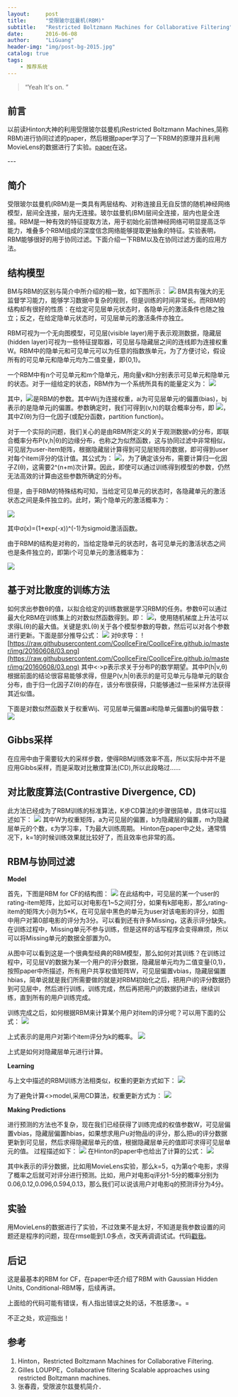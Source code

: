 ```yaml
---
layout:     post
title:      "受限玻尔兹曼机(RBM)"
subtitle:   "Restricted Boltzmann Machines for Collaborative Filtering"
date:       2016-06-08
author:     "LiGuang"
header-img: "img/post-bg-2015.jpg"
catalog: true
tags:
    - 推荐系统
---
```


> “Yeah It's on. ”


## 前言

以前读Hinton大神的利用受限玻尔兹曼机(Restricted Boltzmann Machines,简称RBM)进行协同过滤的paper，然后根据paper学习了一下RBM的原理并且利用MovieLens的数据进行了实验。[paper](http://www.cs.toronto.edu/~rsalakhu/papers/rbmcf.pdf)在这。
<p id = "build"></p>
---

## 简介
受限玻尔兹曼机(RBM)是一类具有两层结构、对称连接且无自反馈的随机神经网络模型，层间全连接，层内无连接。玻尔兹曼机(BM)层间全连接，层内也是全连接。RBM是一种有效的特征提取方法，用于初始化前馈神经网络可明显提高泛华能力，堆叠多个RBM组成的深度信念网络能够提取更抽象的特征。实验表明，RBM能够很好的用于协同过滤。下面介绍一下RBM以及在协同过滤方面的应用方法。

## 结构模型
BM与RBM的区别与简介中所介绍的相一致，如下图所示：
![](https://raw.githubusercontent.com/CoolIceFire/CoolIceFire.github.io/master/img/20160607/06.png)
BM具有强大的无监督学习能力，能够学习数据中复杂的规则，但是训练的时间非常长。而RBM的结构却有很好的性质：在给定可见层单元状态时，各隐单元的激活条件也随之独立；反之，在给定隐单元状态时，可见层单元的激活条件亦独立。

RBM可视为一个无向图模型，可见层(visible layer)用于表示观测数据，隐藏层(hidden layer)可视为一些特征提取器，可见层与隐藏层之间的连线即为连接权重W。RBM中的隐单元和可见单元可以为任意的指数族单元，为了方便讨论，假设所有的可见单元和隐单元均为二值变量，即{0,1}。

一个RBM中有n个可见单元和m个隐单元，用向量v和h分别表示可见单元和隐单元的状态。对于一组给定的状态，RBM作为一个系统所具有的能量定义为：
![](https://raw.githubusercontent.com/CoolIceFire/CoolIceFire.github.io/master/img/20160607/07.gif)

其中，![](https://raw.githubusercontent.com/CoolIceFire/CoolIceFire.github.io/master/img/20160607/08.gif)是RBM的参数。其中Wij为连接权重，ai为可见层单元i的偏置(bias)，bj表示的是隐单元j的偏置。参数确定时，我们可得到(v,h)的联合概率分布，即
![](https://raw.githubusercontent.com/CoolIceFire/CoolIceFire.github.io/master/img/20160607/09.png)，其中Z(θ)为归一化因子(或配分函数，partition function)。

对于一个实际的问题，我们关心的是由RBM所定义的关于观测数据v的分布，即联合概率分布P(v,h|θ)的边缘分布，也称之为似然函数，这与协同过滤中非常相似，可见层为user-item矩阵，根据隐藏层计算得到可见层矩阵的数据，即可得到user对每个item评分的估计值。其公式为：
![](https://raw.githubusercontent.com/CoolIceFire/CoolIceFire.github.io/master/img/20160607/10.png)，为了确定该分布，需要计算归一化因子Z(θ)，这需要2^(n+m)次计算。因此，即使可以通过训练得到模型的参数，仍然无法高效的计算由这些参数所确定的分布。

但是，由于RBM的特殊结构可知，当给定可见单元的状态时，各隐藏单元的激活状态之间是条件独立的。此时，第j个隐单元的激活概率为：

![](https://raw.githubusercontent.com/CoolIceFire/CoolIceFire.github.io/master/img/20160607/11.png)

其中σ(x)=(1+exp(-x))^(-1)为sigmoid激活函数。

由于RBM的结构是对称的，当给定隐单元的状态时，各可见单元的激活状态之间也是条件独立的，即第i个可见单元的激活概率为：

![](https://raw.githubusercontent.com/CoolIceFire/CoolIceFire.github.io/master/img/20160607/12.png)

## 基于对比散度的训练方法
如何求出参数θ的值，以拟合给定的训练数据是学习RBM的任务。参数θ可以通过最大化RBM在训练集上的对数似然函数得到。即：
![](https://raw.githubusercontent.com/CoolIceFire/CoolIceFire.github.io/master/img/20160608/01.png)，使用随机梯度上升法可以求得L(θ)的最大值。关键是求L(θ)关于各个模型参数的导数，然后可以对各个参数进行更新。下面是部分推导公式：
![](https://raw.githubusercontent.com/CoolIceFire/CoolIceFire.github.io/master/img/20160608/02.png)
对θ求导：
![https://raw.githubusercontent.com/CoolIceFire/CoolIceFire.github.io/master/img/20160608/03.png](https://raw.githubusercontent.com/CoolIceFire/CoolIceFire.github.io/master/img/20160608/03.png)
其中<·>p表示求关于分布P的数学期望。其中P(h|v,θ)根据前面的结论很容易能够求得，但是P(v,h|θ)表示的是可见单元与隐单元的联合分布，由于归一化因子Z(θ)的存在，该分布很获得，只能够通过一些采样方法获得其近似值。

下面是对数似然函数关于权重Wij、可见层单元偏置ai和隐单元偏置bj的偏导数：
![](https://raw.githubusercontent.com/CoolIceFire/CoolIceFire.github.io/master/img/20160608/04.png)
## Gibbs采样
在应用中由于需要较大的采样步数，使得RBM训练效率不高，所以实际中并不是应用Gibbs采样，而是采取对比散度算法(CD),所以此段略过……
## 对比散度算法(Contrastive Divergence, CD)
此方法已经成为了RBM训练的标准算法，K步CD算法的步骤很简单，具体可以描述如下：
![](https://raw.githubusercontent.com/CoolIceFire/CoolIceFire.github.io/master/img/20160608/05.png)
其中W为权重矩阵，a为可见层的偏置，b为隐藏层的偏置，m为隐藏层单元的个数，ε为学习率，T为最大训练周期。	Hinton在paper中之处，通常情况下，k=1的时候训练效果就比较好了，而且效率也非常的高。
## RBM与协同过滤
**Model**

首先，下图是RBM for CF的结构图：
![](https://raw.githubusercontent.com/CoolIceFire/CoolIceFire.github.io/master/img/20160608/06.png)
在此结构中，可见层的某一个user的rating-item矩阵，比如可以对电影在1~5之间打分，如果有k部电影，那么rating-item的矩阵大小则为5*K，在可见层中黑色的单元为user对该电影的评分，如图中用户对第0部电影的评分为3分。可以看到还有许多Missing，这表示评分缺失。在训练过程中，Missing单元不参与训练，但是这样的话写程序会变得麻烦，所以可以将Missing单元的数据全部置为0。

从图中可以看到这是一个很典型经典的RBM模型，那么如何对其训练？在训练过程中，可见层V的数据为某一个用户的评分数据，隐藏层单元均为二值变量{0,1}，按照paper中所描述，所有用户共享权值矩阵W，可见层偏置vbias，隐藏层偏置hbias，简单说就是我们所需要做的就是对RBM初始化之后，把用户i的评分数据扔到可见层中，然后进行训练，训练完成，然后再把用户j的数据扔进去，继续训练，直到所有的用户训练完成。

训练完成之后，如何根据RBM来计算某个用户对item的评分呢？可以用下面的公式：
![](https://raw.githubusercontent.com/CoolIceFire/CoolIceFire.github.io/master/img/20160608/07.png)

上式表示的是用户对第i个item评分为k的概率。
![](https://raw.githubusercontent.com/CoolIceFire/CoolIceFire.github.io/master/img/20160608/08.png)

上式是如何对隐藏层单元进行计算。

**Learning**

与上文中描述的RBM训练方法相类似，权重的更新方式如下：
![](https://raw.githubusercontent.com/CoolIceFire/CoolIceFire.github.io/master/img/20160608/09.png)

为了避免计算<>model,采用CD算法，权重更新方式为：
![](https://raw.githubusercontent.com/CoolIceFire/CoolIceFire.github.io/master/img/20160608/11.png)

**Making Predictions**

进行预测的方法也不复杂，现在我们已经获得了训练完成的权值参数W，可见层偏置vbias，隐藏层偏置hbias，如果想求用户u对物品i的评分，那么把u的评分数据更新到可见层，然后求得隐藏层单元的值，根据隐藏层单元的值即可求得可见层单元的值。
过程描述如下：
![](https://raw.githubusercontent.com/CoolIceFire/CoolIceFire.github.io/master/img/20160608/12.png)
在Hinton的paper中也给出了计算的公式：
![](https://raw.githubusercontent.com/CoolIceFire/CoolIceFire.github.io/master/img/20160608/13.png)

其中k表示的评分数据，比如用MovieLens实验，那么k=5，q为第q个电影，求得了概率之后就可对评分进行预测。比如，用户对电影q评分1-5分的概率分别为0.06,0.12,0.096,0.594,0.13，那么我们可以说该用户对电影q的预测评分为4分。
## 实验
用MovieLens的数据进行了实验，不过效果不是太好，不知道是我参数设置的问题还是程序的问题，现在rmse能到1.0多点，改天再调调试试。代码[戳我](https://github.com/CoolIceFire/RS/blob/master/RBM/rbm.cpp)。
## 后记
这是最基本的RBM for CF，在paper中还介绍了RBM with Gaussian Hidden Units, Conditional-RBM等，后续再讲。

上面给的代码可能有错误，有人指出错误之处的话，不胜感激=。=

不正之处，欢迎指出！

## 参考
1. Hinton，Restricted Boltzmann Machines for Collaborative Filtering.
2. Gilles LOUPPE，Collaborative filtering Scalable approaches using restricted Boltzmann machines.
3. 张春霞，受限波尔兹曼机简介．

